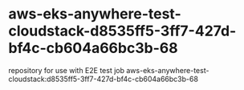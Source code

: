 # aws-eks-anywhere-test-cloudstack-d8535ff5-3ff7-427d-bf4c-cb604a66bc3b-68
repository for use with E2E test job aws-eks-anywhere-test-cloudstack:d8535ff5-3ff7-427d-bf4c-cb604a66bc3b-68
